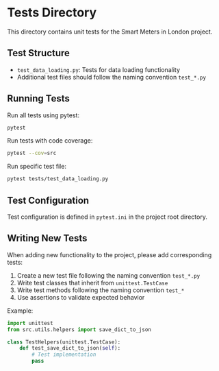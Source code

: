 # Tests Directory

This directory contains unit tests for the Smart Meters in London project.

## Test Structure

- `test_data_loading.py`: Tests for data loading functionality
- Additional test files should follow the naming convention `test_*.py`

## Running Tests

Run all tests using pytest:

```bash
pytest
```

Run tests with code coverage:

```bash
pytest --cov=src
```

Run specific test file:

```bash
pytest tests/test_data_loading.py
```

## Test Configuration

Test configuration is defined in `pytest.ini` in the project root directory.

## Writing New Tests

When adding new functionality to the project, please add corresponding tests:

1. Create a new test file following the naming convention `test_*.py`
2. Write test classes that inherit from `unittest.TestCase`
3. Write test methods following the naming convention `test_*`
4. Use assertions to validate expected behavior

Example:

```python
import unittest
from src.utils.helpers import save_dict_to_json

class TestHelpers(unittest.TestCase):
    def test_save_dict_to_json(self):
        # Test implementation
        pass
``` 